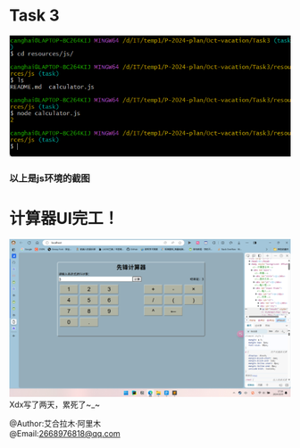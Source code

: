 # Task 3
<img src="./Screenshot1.png" alt="screenshot">

### 以上是js环境的截图

# 计算器UI完工！

<img src="./Screenshot2.png" alt="screenshot">
Xdx写了两天，累死了~_~

@Author:艾合拉木·阿里木  
@Email:2668976818@qq.com

